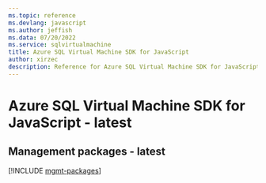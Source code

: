 ```yaml
---
ms.topic: reference
ms.devlang: javascript
ms.author: jeffish
ms.data: 07/20/2022
ms.service: sqlvirtualmachine
title: Azure SQL Virtual Machine SDK for JavaScript
author: xirzec
description: Reference for Azure SQL Virtual Machine SDK for JavaScript
---
```

# Azure SQL Virtual Machine SDK for JavaScript - latest

## Management packages - latest
[!INCLUDE [mgmt-packages](sql-virtual-machine-mgmt-index.md)]
